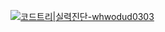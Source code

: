 [![코드트리|실력진단-whwodud0303](https://banner.codetree.ai/v1/banner/whwodud0303)](https://www.codetree.ai/profiles/whwodud0303)
